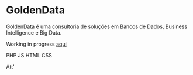 # GoldenData

GoldenData é uma consultoria de soluções em Bancos de Dados, Business Intelligence e Big Data.

Working in progress [aqui](http://whuaman.esy.es/goldendata/index.html)

PHP
JS
HTML
CSS

Att'

